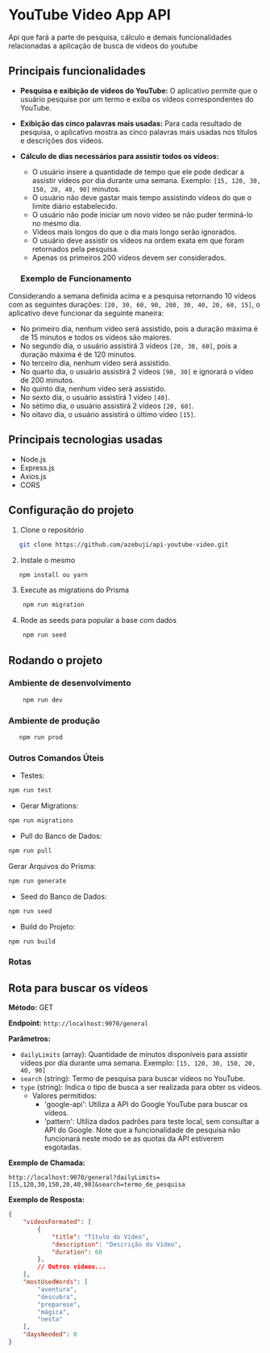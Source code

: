 # YouTube Video App API

Api que fará a parte de pesquisa, cálculo e demais funcionalidades relacionadas a aplicação de busca de videos do youtube

## Principais funcionalidades

- **Pesquisa e exibição de vídeos do YouTube:** O aplicativo permite que o usuário pesquise por um termo e exiba os vídeos correspondentes do YouTube.
- **Exibição das cinco palavras mais usadas:** Para cada resultado de pesquisa, o aplicativo mostra as cinco palavras mais usadas nos títulos e descrições dos vídeos.
- **Cálculo de dias necessários para assistir todos os vídeos:**
  - O usuário insere a quantidade de tempo que ele pode dedicar a assistir vídeos por dia durante uma semana. Exemplo: `[15, 120, 30, 150, 20, 40, 90]` minutos.
  - O usuário não deve gastar mais tempo assistindo vídeos do que o limite diário estabelecido.
  - O usuário não pode iniciar um novo vídeo se não puder terminá-lo no mesmo dia.
  - Vídeos mais longos do que o dia mais longo serão ignorados.
  - O usuário deve assistir os vídeos na ordem exata em que foram retornados pela pesquisa.
  - Apenas os primeiros 200 vídeos devem ser considerados.


  ### Exemplo de Funcionamento

Considerando a semana definida acima e a pesquisa retornando 10 vídeos com as seguintes durações: `[20, 30, 60, 90, 200, 30, 40, 20, 60, 15]`, o aplicativo deve funcionar da seguinte maneira:

- No primeiro dia, nenhum vídeo será assistido, pois a duração máxima é de 15 minutos e todos os vídeos são maiores.
- No segundo dia, o usuário assistirá 3 vídeos `[20, 30, 60]`, pois a duração máxima é de 120 minutos.
- No terceiro dia, nenhum vídeo será assistido.
- No quarto dia, o usuário assistirá 2 vídeos `[90, 30]` e ignorará o vídeo de 200 minutos.
- No quinto dia, nenhum vídeo será assistido.
- No sexto dia, o usuário assistirá 1 vídeo `[40]`.
- No sétimo dia, o usuário assistirá 2 vídeos `[20, 60]`.
- No oitavo dia, o usuário assistirá o último vídeo `[15]`.


## Principais tecnologias usadas

- Node.js
- Express.js
- Axios.js
- CORS

## Configuração do projeto 

1. Clone o repositório

 ```bash
    git clone https://github.com/azebuji/api-youtube-video.git
 ```

2. Instale o mesmo
 ```bash
    npm install ou yarn
```

3. Execute as migrations do Prisma
```bash
    npm run migration
```

4. Rode as seeds para popular a base com dados
```bash
    npm run seed
```

## Rodando o projeto

### Ambiente de desenvolvimento
```bash 
    npm run dev
```
### Ambiente de produção 
```bash
   npm run prod
```

### Outros Comandos Úteis
* Testes:

```bash
npm run test
```

* Gerar Migrations:

```bash
npm run migrations
```

* Pull do Banco de Dados:
```bash
npm run pull
```

Gerar Arquivos do Prisma:

```bash
npm run generate
```
* Seed do Banco de Dados:

```bash
npm run seed
```
* Build do Projeto:

```bash
npm run build
```

### Rotas

## Rota para buscar os vídeos

**Método:** GET

**Endpoint:** `http://localhost:9070/general`

**Parâmetros:**

- `dailyLimits` (array): Quantidade de minutos disponíveis para assistir vídeos por dia durante uma semana. Exemplo: `[15, 120, 30, 150, 20, 40, 90]`
- `search` (string): Termo de pesquisa para buscar vídeos no YouTube.
- `type` (string): Indica o tipo de busca a ser realizada para obter os vídeos.
  - Valores permitidos:
    - 'google-api': Utiliza a API do Google YouTube para buscar os vídeos.
    - 'pattern': Utiliza dados padrões para teste local, sem consultar a API do Google. Note que a funcionalidade de pesquisa não funcionará neste modo se as quotas da API estiverem esgotadas.

**Exemplo de Chamada:**

```
http://localhost:9070/general?dailyLimits=[15,120,30,150,20,40,90]&search=termo_de_pesquisa
```
**Exemplo de Resposta:**

```json
{
    "videosFormated": [
        {
            "title": "Título do Vídeo",
            "description": "Descrição do Vídeo",
            "duration": 60
        },
        // Outros vídeos...
    ],
    "mostUsedWords": [
        "aventura",
        "descubra",
        "preparese",
        "mágica",
        "nesta"
    ],
    "daysNeeded": 0
}






















